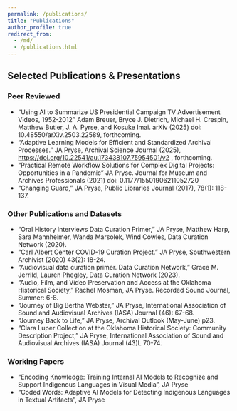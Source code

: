 ```yaml
---
permalink: /publications/
title: "Publications"
author_profile: true
redirect_from:
  - /md/
  - /publications.html
---
```


## Selected Publications & Presentations

### Peer Reviewed
  - “Using AI to Summarize US Presidential Campaign TV Advertisement Videos, 1952-2012” Adam Breuer, Bryce J. Dietrich, Michael H. Crespin, Matthew Butler, J. A. Pyrse, and Kosuke Imai. arXiv (2025) doi: 10.48550/arXiv.2503.22589, forthcoming.
  - “Adaptive Learning Models for Efficient and Standardized Archival Processes.” JA Pryse, Archival Science Journal (2025), https://doi.org/10.22541/au.173438107.75954501/v2 , forthcoming.
  - “Practical Remote Workflow Solutions for Complex Digital Projects: Opportunities in a Pandemic” JA Pryse. Journal for Museum and Archives Professionals (2021) doi: 0.1177/15501906211052720
  - “Changing Guard,” JA Pryse, Public Libraries Journal (2017), 78(1): 118-137.

### Other Publications and Datasets

  - “Oral History Interviews Data Curation Primer,” JA Pryse, Matthew Harp, Sara Mannheimer, Wanda Marsolek, Wind Cowles, Data Curation Network (2020).
  - “Carl Albert Center COVID-19 Curation Project.” JA Pryse, Southwestern Archivist (2020) 43(2): 18-24.
  - “Audiovisual data curation primer. Data Curation Network,” Grace M. Jerrild, Lauren Phegley, Data Curation Network (2023).
  - “Audio, Film, and Video Preservation and Access at the Oklahoma Historical Society,” Rachel Mosman, JA Pryse. Recorded Sound Journal, Summer: 6-8.
  - “Journey of Big Bertha Webster,” JA Pryse, International Association of Sound and Audiovisual Archives (IASA) Journal (46): 67-68.
  - “Journey Back to Life,” JA Pryse, Archival Outlook (May-June) p23.
  - “Clara Luper Collection at the Oklahoma Historical Society: Community Description Project,” JA Pryse, International Association of Sound and Audiovisual Archives (IASA) Journal (43)L 70-74.

### Working Papers
  - “Encoding Knowledge: Training Internal AI Models to Recognize and Support Indigenous Languages in Visual Media”, JA Pryse
  - “Coded Words: Adaptive AI Models for Detecting Indigenous Languages in Textual Artifacts”, JA Pryse
